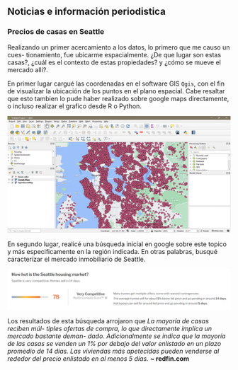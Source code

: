 ## Noticias e información periodistica

### Precios de casas en Seattle
Realizando un primer acercamiento a los datos, lo primero que me causo un cues-
tionamiento, fue ubicarme espacialmente. ¿De que lugar son estas casas?, ¿cuál 
es el contexto de estas propiedades? y ¿cómo se mueve el mercado allí?.

En primer lugar cargué las coordenadas en el software GIS `Qgis`, con el fin de
visualizar la ubicación de los puntos en el plano espacial. Cabe resaltar que
esto tambien lo pude haber realizado sobre google maps directamente, o incluso
realizar el grafico desde R o Python. 

![Coordinates QGIS](https://github.com/bdarocag/myrappitest/blob/main/Images/qgis_first_exploration.png)

En segundo lugar, realicé una búsqueda inicial en google sobre este topico y más
especificamente en la región indicada. En otras palabras, busqué caracterizar el
mercado inmobiliario de Seattle.

![Redfin New](https://github.com/bdarocag/myrappitest/blob/main/Images/redfin_lookup.png)

Los resultados de esta búsqueda arrojaron que *La mayoría de casas reciben múl-
tiples ofertas de compra, lo que directamente implica un mercado bastante deman-
dado. Adicionalmente se indica que la mayoría de las casas se venden un 1% por
debajo del valor enlistado en un plazo promedio de 14 días. Las viviendas más
apetecidas pueden venderse al rededor del precio enlistado en al menos 5 días.*
**~ redfin.com**



